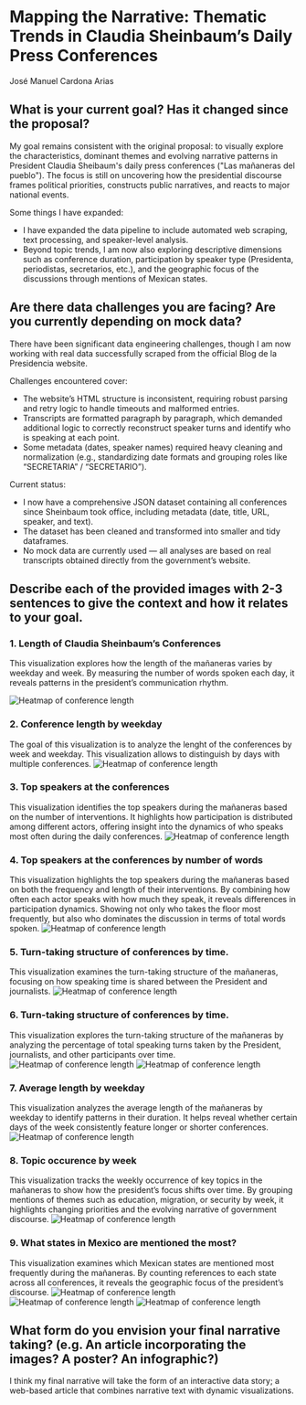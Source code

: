# Mapping the Narrative: Thematic Trends in Claudia Sheinbaum’s Daily Press Conferences

José Manuel Cardona Arias

## What is your current goal? Has it changed since the proposal?

My goal remains consistent with the original proposal: to visually explore the characteristics, dominant themes and evolving narrative patterns in President Claudia Sheibaum's daily press conferences ("Las mañaneras del pueblo"). The focus is still on uncovering how the presidential discourse frames political priorities, constructs public narratives, and reacts to major national events. 

Some things I have expanded:
- I have expanded the data pipeline to include automated web scraping, text processing, and speaker-level analysis.
- Beyond topic trends, I am now also exploring descriptive dimensions such as conference duration, participation by speaker type (Presidenta, periodistas, secretarios, etc.), and the geographic focus of the discussions through mentions of Mexican states.

## Are there data challenges you are facing? Are you currently depending on mock data?
There have been significant data engineering challenges, though I am now working with real data successfully scraped from the official Blog de la Presidencia website. 

Challenges encountered cover:
- The website’s HTML structure is inconsistent, requiring robust parsing and retry logic to handle timeouts and malformed entries.
- Transcripts are formatted paragraph by paragraph, which demanded additional logic to correctly reconstruct speaker turns and identify who is speaking at each point.
- Some metadata (dates, speaker names) required heavy cleaning and normalization (e.g., standardizing date formats and grouping roles like “SECRETARIA” / “SECRETARIO”).
  
Current status:
- I now have a comprehensive JSON dataset containing all conferences since Sheinbaum took office, including metadata (date, title, URL, speaker, and text).
- The dataset has been cleaned and transformed into smaller and tidy dataframes.
- No mock data are currently used — all analyses are based on real transcripts obtained directly from the government’s website.

## Describe each of the provided images with 2-3 sentences to give the context and how it relates to your goal.

### 1. Length of Claudia Sheinbaum’s Conferences
This visualization explores how the length of the mañaneras varies by weekday and week. By measuring the number of words spoken each day, it reveals patterns in the president’s communication rhythm.

![Heatmap of conference length](/figures/static_visualizations/01_heatmap_daily_lengths.png)

### 2. Conference length by weekday
The goal of this visualization is to analyze the lenght of the conferences by week and weekday. This visualization allows to distinguish by days with multiple conferences.
![Heatmap of conference length](/figures/static_visualizations/02_heatmap_daily_lengths_fixed_width.png)

### 3. Top speakers at the conferences
This visualization identifies the top speakers during the mañaneras based on the number of interventions. It highlights how participation is distributed among different actors, offering insight into the dynamics of who speaks most often during the daily conferences.
![Heatmap of conference length](/figures/static_visualizations/03_top_speakers.png)

### 4. Top speakers at the conferences by number of words
This visualization highlights the top speakers during the mañaneras based on both the frequency and length of their interventions. By combining how often each actor speaks with how much they speak, it reveals differences in participation dynamics. Showing not only who takes the floor most frequently, but also who dominates the discussion in terms of total words spoken.
![Heatmap of conference length](/figures/static_visualizations/04_top_speakers_by_words.png)

### 5. Turn-taking structure of conferences by time. 
This visualization examines the turn-taking structure of the mañaneras, focusing on how speaking time is shared between the President and journalists.
![Heatmap of conference length](/figures/static_visualizations/05_turn_taking_ratio.pngg)

### 6. Turn-taking structure of conferences by time. 
This visualization explores the turn-taking structure of the mañaneras by analyzing the percentage of total speaking turns taken by the President, journalists, and other participants over time.
![Heatmap of conference length](/figures/static_visualizations/06_01_turns_share_daily.png)
![Heatmap of conference length](/figures/static_visualizations/06_02_turns_share_weekly.png)

### 7. Average length by weekday
This visualization analyzes the average length of the mañaneras by weekday to identify patterns in their duration. It helps reveal whether certain days of the week consistently feature longer or shorter conferences.
![Heatmap of conference length](/figures/static_visualizations/07_avg_length_by_weekday.png)

### 8. Topic occurence by week
This visualization tracks the weekly occurrence of key topics in the mañaneras to show how the president’s focus shifts over time. By grouping mentions of themes such as education, migration, or security by week, it highlights changing priorities and the evolving narrative of government discourse.
![Heatmap of conference length](/figures/static_visualizations/08_weekly_topic_trends.png)

### 9. What states in Mexico are mentioned the most?
This visualization examines which Mexican states are mentioned most frequently during the mañaneras. By counting references to each state across all conferences, it reveals the geographic focus of the president’s discourse.
![Heatmap of conference length](/figures/static_visualizations/09_01_most_mentioned_states.png)
![Heatmap of conference length](/figures/static_visualizations/09_02_most_mentioned_states_noEDOMEX.png)
![Heatmap of conference length](/figures/static_visualizations/10_state_mentions_map.png)

## What form do you envision your final narrative taking? (e.g. An article incorporating the images? A poster? An infographic?)

I think my final narrative will take the form of an interactive data story; a web-based article that combines narrative text with dynamic visualizations.
